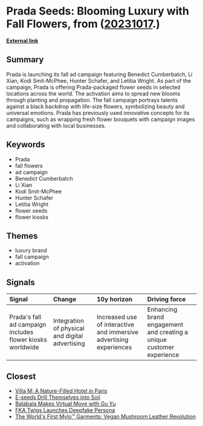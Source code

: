 # __Prada Seeds: Blooming Luxury with Fall Flowers__, from ([20231017](https://kghosh.substack.com/p/20231017).)

__[External link](https://wwd.com/fashion-news/fashion-scoops/prada-amplifies-fall-2023-ad-campaign-cans-flower-seeds-1235807563/)__



## Summary

Prada is launching its fall ad campaign featuring Benedict Cumberbatch, Li Xian, Kodi Smit-McPhee, Hunter Schafer, and Letitia Wright. As part of the campaign, Prada is offering Prada-packaged flower seeds in selected locations across the world. The activation aims to spread new blooms through planting and propagation. The fall campaign portrays talents against a black backdrop with life-size flowers, symbolizing beauty and universal emotions. Prada has previously used innovative concepts for its campaigns, such as wrapping fresh flower bouquets with campaign images and collaborating with local businesses.

## Keywords

* Prada
* fall flowers
* ad campaign
* Benedict Cumberbatch
* Li Xian
* Kodi Smit-McPhee
* Hunter Schafer
* Letitia Wright
* flower seeds
* flower kiosks

## Themes

* luxury brand
* fall campaign
* activation

## Signals

| Signal                                                    | Change                                          | 10y horizon                                                        | Driving force                                                        |
|:----------------------------------------------------------|:------------------------------------------------|:-------------------------------------------------------------------|:---------------------------------------------------------------------|
| Prada's fall ad campaign includes flower kiosks worldwide | Integration of physical and digital advertising | Increased use of interactive and immersive advertising experiences | Enhancing brand engagement and creating a unique customer experience |

## Closest

* [Villa M: A Nature-Filled Hotel in Paris](2e9f6055b67e6e737e006c2aab6edddb)
* [E-seeds Drill Themselves into Soil](58c165e1a46408307f2b60f63df7c549)
* [Balabala Makes Virtual Move with Gu Yu](c9ec4ffbfe911a0c5d04e95d8fa17e77)
* [FKA Twigs Launches Deepfake Persona](95fa249b452e260f26379b6bcd9006cf)
* [The World's First Mylo™️ Garments: Vegan Mushroom Leather Revolution](babc175f444c7c8a095e0739f8ca9f96)